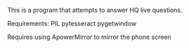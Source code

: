 This is a program that attempts to answer HQ live questions.

Requirements:
PIL
pytesseract
pygetwindow


Requires using ApowerMirror to mirror the phone screen